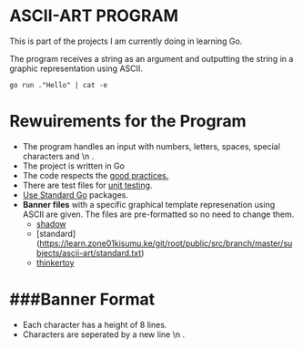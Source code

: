 ASCII-ART PROGRAM
=============

This is part of the projects I am currently doing in learning Go.

The program receives a string as an argument and outputting the string in a graphic representation using ASCII.

`go run ."Hello" | cat -e`

# Rewuirements for the Program

+ The program handles an input with numbers, letters, spaces, special characters and \n .
+ The project is written in Go
+ The code respects the [good practices.](https://learn.zone01kisumu.ke/git/root/public/src/branch/master/subjects/good-practices/README.md)
+ There are test files for [unit testing](https://go.dev/doc/tutorial/add-a-test).
+ [Use Standard Go](https://golang.org/pkg/) packages.
+ **Banner files** with a specific graphical template represenation using ASCII are given. The files are pre-formatted so no need to change them. 
    * [shadow](https://learn.zone01kisumu.ke/git/root/public/src/branch/master/subjects/ascii-art/shadow.txt)
    * [standard] (https://learn.zone01kisumu.ke/git/root/public/src/branch/master/subjects/ascii-art/standard.txt)
    * [thinkertoy](https://learn.zone01kisumu.ke/git/root/public/src/branch/master/subjects/ascii-art/thinkertoy.txt)


###Banner Format
================

+ Each character has a height of 8 lines.
+ Characters are seperated by a new line \n .
